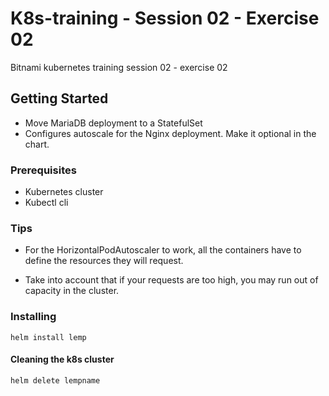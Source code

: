 # K8s-training - Session 02 - Exercise 02

Bitnami kubernetes training session 02 - exercise 02

## Getting Started

* Move MariaDB deployment to a StatefulSet
* Configures autoscale for the Nginx deployment. Make it optional in the chart.

### Prerequisites

* Kubernetes cluster
* Kubectl cli

### Tips

* For the HorizontalPodAutoscaler to work, all the containers have to define the resources they will request.

* Take into account that if your requests are too high, you may run out of capacity in the cluster.

### Installing
```
helm install lemp 
```
#### Cleaning the k8s cluster
```
helm delete lempname
```
